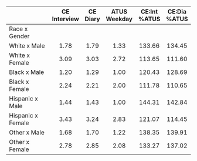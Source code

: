 
|                      | CE<br>Interview |  CE<br>Diary | ATUS<br>Weekday | CE:Int<br>%ATUS | CE:Dia<br>%ATUS |
| -------------------- | :----------: | :----------: | :----------: | :----------: | :----------: |
| Race x Gender        |              |              |              |              |              |
| White x Male         |         1.78 |         1.79 |         1.33 |       133.66 |       134.45 |
| White x Female       |         3.09 |         3.03 |         2.72 |       113.65 |       111.60 |
| Black x Male         |         1.20 |         1.29 |         1.00 |       120.43 |       128.69 |
| Black x Female       |         2.24 |         2.21 |         2.00 |       111.78 |       110.65 |
| Hispanic x Male      |         1.44 |         1.43 |         1.00 |       144.31 |       142.84 |
| Hispanic x Female    |         3.43 |         3.24 |         2.83 |       121.07 |       114.45 |
| Other x Male         |         1.68 |         1.70 |         1.22 |       138.35 |       139.91 |
| Other x Female       |         2.78 |         2.85 |         2.08 |       133.27 |       137.02 |

